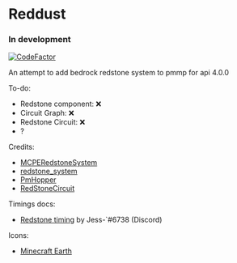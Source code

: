 # Reddust
### In development 
[![CodeFactor](https://www.codefactor.io/repository/github/ntt1906/reddust/badge)](https://www.codefactor.io/repository/github/ntt1906/reddust)

An attempt to add bedrock redstone system to pmmp for api 4.0.0

To-do:

- Redstone component: :x:
- Circuit Graph: :x:
- Redstone Circuit: :x:
- ?

Credits:

- [MCPERedstoneSystem](https://github.com/hhhxiao/MCBERedstoneSystem)
- [redstone_system](https://github.com/Earthcomputer/redstone_system)
- [PmHopper](https://github.com/Muqsit/PMHopper)
- [RedStoneCircuit](https://github.com/tedo0627/RedstoneCircuit_PMMP-Plugin)

Timings docs:

- [Redstone timing](https://docs.google.com/document/d/1vUvBWUIS_2iL5SK3T3lhHBZZlrWIxHNRyAt1Cf92LA8/edit?usp=drivesdk) by Jess-`#6738 (Discord)

Icons:
- [Minecraft Earth](https://minecraft-earth.fandom.com/wiki/Redstone_Dust)